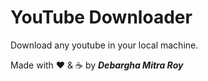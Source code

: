 # YouTube Downloader

Download any youtube in your local machine.

Made with ❤ & ☕ by ***Debargha Mitra Roy***